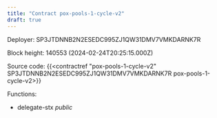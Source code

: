 ```yaml
---
title: "Contract pox-pools-1-cycle-v2"
draft: true
---
```

Deployer: SP3JTDNNB2N2ESEDC995ZJ1QW31DMV7VMKDARNK7R


 



Block height: 140553 (2024-02-24T20:25:15.000Z)

Source code: {{<contractref "pox-pools-1-cycle-v2" SP3JTDNNB2N2ESEDC995ZJ1QW31DMV7VMKDARNK7R pox-pools-1-cycle-v2>}}

Functions:

* delegate-stx _public_
